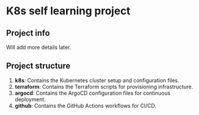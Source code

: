 # K8s self learning project

## Project info

Will add more details later.

## Project structure
1. **k8s**: Contains the Kubernetes cluster setup and configuration files.
2. **terraform**: Contains the Terraform scripts for provisioning infrastructure.
3. **argocd**: Contains the ArgoCD configuration files for continuous deployment.
4. **github**: Contains the GitHub Actions workflows for CI/CD.